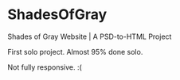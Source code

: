 # ShadesOfGray
Shades of Gray Website | A PSD-to-HTML Project

First solo project. Almost 95% done solo.

Not fully responsive. :(
